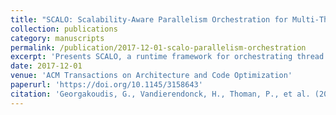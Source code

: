 ```yaml
---
title: "SCALO: Scalability-Aware Parallelism Orchestration for Multi-Threaded Workloads"
collection: publications
category: manuscripts
permalink: /publication/2017-12-01-scalo-parallelism-orchestration
excerpt: 'Presents SCALO, a runtime framework for orchestrating thread parallelism across co-executing applications on multicore machines, improving system throughput by up to 40%.'
date: 2017-12-01
venue: 'ACM Transactions on Architecture and Code Optimization'
paperurl: 'https://doi.org/10.1145/3158643'
citation: 'Georgakoudis, G., Vandierendonck, H., Thoman, P., et al. (2017). &quot;SCALO: Scalability-Aware Parallelism Orchestration for Multi-Threaded Workloads.&quot; <i>ACM Transactions on Architecture and Code Optimization (TACO)</i>, 14(4), Article 54. https://doi.org/10.1145/3158643'
---
```

